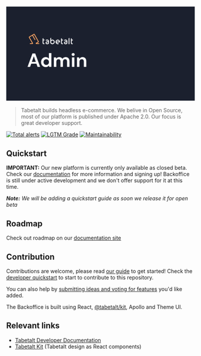 ![Backoffice Banner][banner]

> Tabetalt builds headless e-commerce. We belive in Open Source, most of our platform is
> published under Apache 2.0. Our focus is great developer support.

[![Total alerts][lgtm-badge]][lgtm-alerts]
[![LGTM Grade][lgtm-grade]][lgtm-alerts]
[![Maintainability][codeclimate-badge]][codeclimate]

## Quickstart

**IMPORTANT:** Our new platform is currently only available as closed beta. Check our
[documentation][docs] for more information and signing up! Backoffice is still under
active development and we don't offer support for it at this time.

_**Note:** We will be adding a quickstart guide as soon we release it for
open beta_

## Roadmap

Check out roadmap on our [documentation site][roadmap]

## Contribution

Contributions are welcome, please read [our guide][contributing] to
get started! Check the [developer quickstart][dev-start] to
start to contribute to this repository.

You can also help by [submitting ideas and voting for features][roadmap]
you'd like added.

The Backoffice is built using React, [@tabetalt/kit][kit], Apollo
and Theme UI.

## Relevant links

- [Tabetalt Developer Documentation][docs]
- [Tabetalt Kit][kit] (Tabetalt design as React components)

[banner]: ./.github/assets/header.jpg
[roadmap]: https://docs.tabetalt.no/roadmap
[docs]: https://docs.tabetalt.no/
[dev-start]: docs/QUICKSTART.md
[kit]: https://github.com/tabetalt/kit
[contributing]: https://github.com/tabetalt/.github/blob/main/.github/CONTRIBUTING.md
[codeclimate-badge]: https://img.shields.io/codeclimate/maintainability/tabetalt/backoffice
[codeclimate]: https://codeclimate.com/github/tabetalt/backoffice/maintainability
[lgtm-badge]: https://img.shields.io/lgtm/alerts/g/tabetalt/backoffice.svg?logo=lgtm&logoWidth=18
[lgtm-alerts]: https://lgtm.com/projects/g/tabetalt/backoffice/alerts/
[lgtm-grade]: https://img.shields.io/lgtm/grade/javascript/github/tabetalt/backoffice
